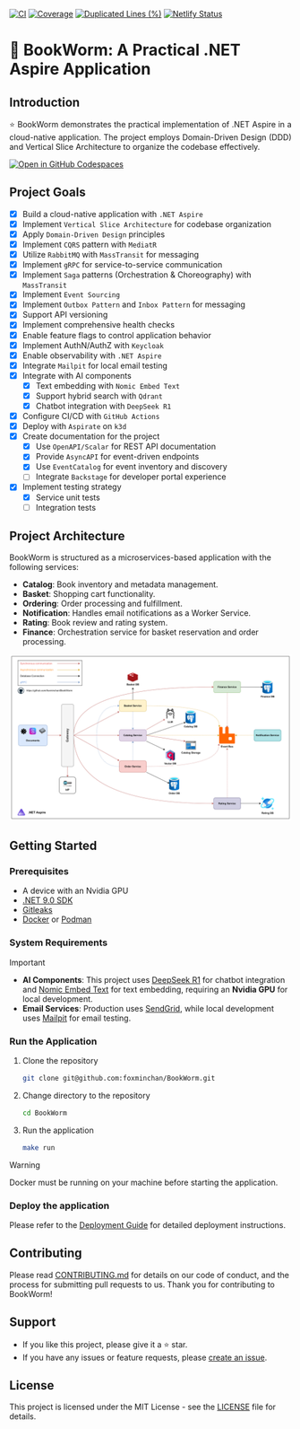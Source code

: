 [![CI](https://github.com/foxminchan/BookWorm/actions/workflows/ci.yaml/badge.svg)](https://github.com/foxminchan/BookWorm/actions/workflows/ci.yaml)
[![Coverage](https://sonarcloud.io/api/project_badges/measure?project=foxminchan_BookWorm&metric=coverage)](https://sonarcloud.io/summary/new_code?id=foxminchan_BookWorm)
[![Duplicated Lines (%)](https://sonarcloud.io/api/project_badges/measure?project=foxminchan_BookWorm&metric=duplicated_lines_density)](https://sonarcloud.io/summary/new_code?id=foxminchan_BookWorm)
[![Netlify Status](https://api.netlify.com/api/v1/badges/ff82b0cb-bbb5-4d49-b326-e4792d673420/deploy-status)](https://app.netlify.com/sites/bookwormdev/deploys)

# 📖 BookWorm: A Practical .NET Aspire Application

## Introduction

<p align="justify">
⭐ BookWorm demonstrates the practical implementation of .NET Aspire in a cloud-native application. The project employs Domain-Driven Design (DDD) and Vertical Slice Architecture to organize the codebase effectively.
</p>

<div>
  <a href="https://codespaces.new/foxminchan/BookWorm?quickstart=1">
    <img alt="Open in GitHub Codespaces" src="https://github.com/codespaces/badge.svg">
  </a>
</div>

## Project Goals

- [x] Build a cloud-native application with `.NET Aspire`
- [x] Implement `Vertical Slice Architecture` for codebase organization
- [x] Apply `Domain-Driven Design` principles
- [x] Implement `CQRS` pattern with `MediatR`
- [x] Utilize `RabbitMQ` with `MassTransit` for messaging
- [x] Implement `gRPC` for service-to-service communication
- [x] Implement `Saga` patterns (Orchestration & Choreography) with `MassTransit`
- [x] Implement `Event Sourcing`
- [x] Implement `Outbox Pattern` and `Inbox Pattern` for messaging
- [x] Support API versioning
- [x] Implement comprehensive health checks
- [x] Enable feature flags to control application behavior
- [x] Implement AuthN/AuthZ with `Keycloak`
- [x] Enable observability with `.NET Aspire`
- [x] Integrate `Mailpit` for local email testing
- [x] Integrate with AI components
  - [x] Text embedding with `Nomic Embed Text`
  - [x] Support hybrid search with `Qdrant`
  - [x] Chatbot integration with `DeepSeek R1`
- [x] Configure CI/CD with `GitHub Actions`
- [x] Deploy with `Aspirate` on `k3d`
- [x] Create documentation for the project
  - [x] Use `OpenAPI/Scalar` for REST API documentation
  - [x] Provide `AsyncAPI` for event-driven endpoints
  - [x] Use `EventCatalog` for event inventory and discovery
  - [ ] Integrate `Backstage` for developer portal experience
- [x] Implement testing strategy
  - [x] Service unit tests
  - [ ] Integration tests

## Project Architecture

BookWorm is structured as a microservices-based application with the following services:

- **Catalog**: Book inventory and metadata management.
- **Basket**: Shopping cart functionality.
- **Ordering**: Order processing and fulfillment.
- **Notification**: Handles email notifications as a Worker Service.
- **Rating**: Book review and rating system.
- **Finance**: Orchestration service for basket reservation and order processing.

![Domain Architecture](assets/architecture.png)

## Getting Started

### Prerequisites

- A device with an Nvidia GPU
- [.NET 9.0 SDK](https://dotnet.microsoft.com/download/dotnet/9.0)
- [Gitleaks](https://gitleaks.io/)
- [Docker](https://www.docker.com/get-started) or [Podman](https://podman-desktop.io/)

### System Requirements

> [!IMPORTANT]
>
> - **AI Components**: This project uses [DeepSeek R1](https://ollama.com/library/deepseek-r1) for chatbot integration and [Nomic Embed Text](https://ollama.com/library/nomic-embed-text) for text embedding, requiring an **Nvidia GPU** for local development.
> - **Email Services**: Production uses [SendGrid](https://sendgrid.com/), while local development uses [Mailpit](https://mailpit.axllent.org/) for email testing.

### Run the Application

1. Clone the repository

   ```bash
   git clone git@github.com:foxminchan/BookWorm.git
   ```

2. Change directory to the repository

   ```bash
   cd BookWorm
   ```

3. Run the application

   ```bash
   make run
   ```

> [!WARNING]
> Docker must be running on your machine before starting the application.

### Deploy the application

Please refer to the [Deployment Guide](./deploys/README.md) for detailed deployment instructions.

## Contributing

Please read [CONTRIBUTING.md](./.github/CONTRIBUTING.md) for details on our code of conduct, and the process for submitting pull requests to us. Thank you for contributing to BookWorm!

## Support

- If you like this project, please give it a ⭐ star.
- If you have any issues or feature requests, please [create an issue](https://github.com/foxminchan/BookWorm/issues/new/choose).

## License

This project is licensed under the MIT License - see the [LICENSE](LICENSE) file for details.
